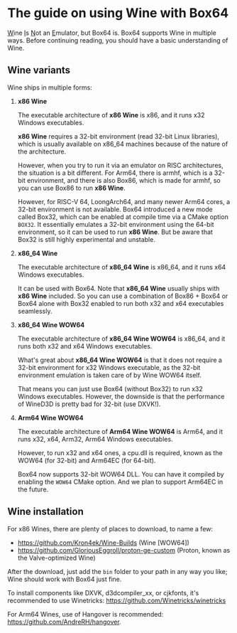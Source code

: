 # The guide on using Wine with Box64

<ins>W</ins>ine <ins>I</ins>s <ins>N</ins>ot an <ins>E</ins>mulator, but Box64 is. Box64 supports Wine in multiple ways. Before continuing reading, you should have a basic understanding of Wine.

## Wine variants

Wine ships in multiple forms:


1. **x86 Wine**

    The executable architecture of **x86 Wine** is x86, and it runs x32 Windows executables.

    **x86 Wine** requires a 32-bit environment (read 32-bit Linux libraries), which is usually available on x86_64 machines because of the nature of the architecture.

    However, when you try to run it via an emulator on RISC architectures, the situation is a bit different. For Arm64, there is armhf, which is a 32-bit environment, and there is also Box86, which is made for armhf, so you can use Box86 to run **x86 Wine**.

    However, for RISC-V 64, LoongArch64, and many newer Arm64 cores, a 32-bit environment is not available. Box64 introduced a new mode called Box32, which can be enabled at compile time via a CMake option `BOX32`. It essentially emulates a 32-bit environment using the 64-bit environment, so it can be used to run **x86 Wine**. But be aware that Box32 is still highly experimental and unstable.

2. **x86_64 Wine**

    The executable architecture of **x86_64 Wine** is x86_64, and it runs x64 Windows executables.

    It can be used with Box64. Note that **x86_64 Wine** usually ships with **x86 Wine** included. So you can use a combination of Box86 + Box64 or Box64 alone with Box32 enabled to run both x32 and x64 executables seamlessly.

3. **x86_64 Wine WOW64**

    The executable architecture of **x86_64 Wine WOW64** is x86_64, and it runs both x32 and x64 Windows executables.

    What's great about **x86_64 Wine WOW64** is that it does not require a 32-bit environment for x32 Windows executable, as the 32-bit environment emulation is taken care of by Wine WOW64 itself.

    That means you can just use Box64 (without Box32) to run x32 Windows executables. However, the downside is that the performance of WineD3D is pretty bad for 32-bit (use DXVK!).

4. **Arm64 Wine WOW64**

    The executable architecture of **Arm64 Wine WOW64** is Arm64, and it runs
    x32, x64, Arm32, Arm64 Windows executables.

    However, to run x32 and x64 ones, a cpu.dll is required, known as the 
    WOW64 (for 32-bit) and Arm64EC (for 64-bit).

    Box64 now supports 32-bit WOW64 DLL. You can have it compiled by enabling the `WOW64` CMake option. And we plan to support Arm64EC in the future.

## Wine installation

For x86 Wines, there are plenty of places to download, to name a few:

- https://github.com/Kron4ek/Wine-Builds (Wine \[WOW64\])
- https://github.com/GloriousEggroll/proton-ge-custom (Proton, known as the Valve-optimized Wine)

After the download, just add the `bin` folder to your path in any way you like; Wine should work with Box64 just fine.

To install components like DXVK, d3dcompiler_xx, or cjkfonts, it's recommended to use Winetricks: https://github.com/Winetricks/winetricks

For Arm64 Wines, use of Hangover is recommended: https://github.com/AndreRH/hangover.